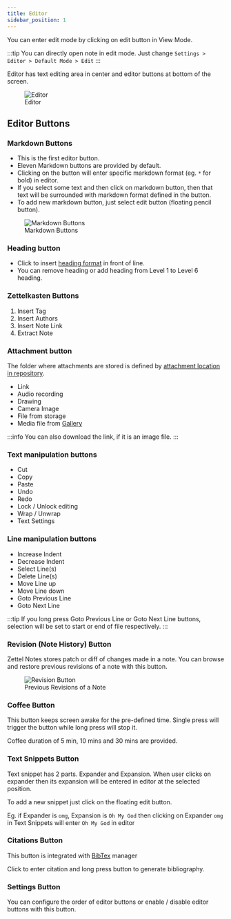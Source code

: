```yaml
---
title: Editor
sidebar_position: 1
---
```


You can enter edit mode by clicking on edit button in View Mode. 

:::tip
You can directly open note in edit mode. Just change `Settings > Editor > Default Mode > Edit`
:::

Editor has text editing area in center and editor buttons at bottom of the screen.

<figure>
<img src="/assets/img/editor.png" alt="Editor"/>
 <figcaption>Editor</figcaption>
</figure>

## Editor Buttons

### Markdown Buttons

- This is the first editor button.
- Eleven Markdown buttons are provided by default.
- Clicking on the button will enter specific markdown format (eg. `*` for bold) in editor.
- If you select some text and then click on markdown button, then that text will be surrounded with markdown format defined in the button.
- To add new markdown button, just select edit button (floating pencil button).

<figure>
<img src="/assets/img/editor-buttons-markdown-button.png" alt="Markdown Buttons"/>
 <figcaption>Markdown Buttons</figcaption>
</figure>

### Heading button

- Click to insert [heading format](./markdown#heading) in front of line.
- You can remove heading or add heading from Level 1 to Level 6 heading.

### Zettelkasten Buttons

1. Insert Tag
2. Insert Authors
3. Insert Note Link
4. Extract Note

### Attachment button

The folder where attachments are stored is defined by [attachment location in repository](../../repository#7-default-location-for-attachments).

- Link
- Audio recording
- Drawing
- Camera Image
- File from storage
- Media file from [Gallery](../../gallery)

:::info
You can also download the link, if it is an image file.
:::

### Text manipulation buttons

- Cut
- Copy
- Paste
- Undo
- Redo
- Lock / Unlock editing
- Wrap / Unwrap
- Text Settings

### Line manipulation buttons

- Increase Indent
- Decrease Indent
- Select Line(s)
- Delete Line(s)
- Move Line up
- Move Line down
- Goto Previous Line
- Goto Next Line

:::tip
If you long press Goto Previous Line or Goto Next Line buttons, selection will be set to start or end of file respectively.
:::

### Revision (Note History) Button

Zettel Notes stores patch or diff of changes made in a note. You can browse and restore previous revisions of a note with this button.

<figure>
<img src="/assets/img/editor-buttons-revision.png" alt="Revision Button"/>
 <figcaption>Previous Revisions of a Note</figcaption>
</figure>

### Coffee Button

This button keeps screen awake for the pre-defined time. Single press will trigger the button while long press will stop it.

Coffee duration of 5 min, 10 mins and 30 mins are provided.

### Text Snippets Button

Text snippet has 2 parts. Expander and Expansion. When user clicks on expander then its expansion will be entered in editor at the selected position.

To add a new snippet just click on the floating edit button.

Eg. if Expander is `omg`, Expansion is `Oh My God` then clicking on Expander `omg` in Text Snippets will enter `Oh My God` in editor

### Citations Button

This button is integrated with [BibTex](../../bibtex) manager

Click to enter citation and long press button to generate bibliography.

### Settings Button

You can configure the order of editor buttons or enable / disable editor buttons with this button.
